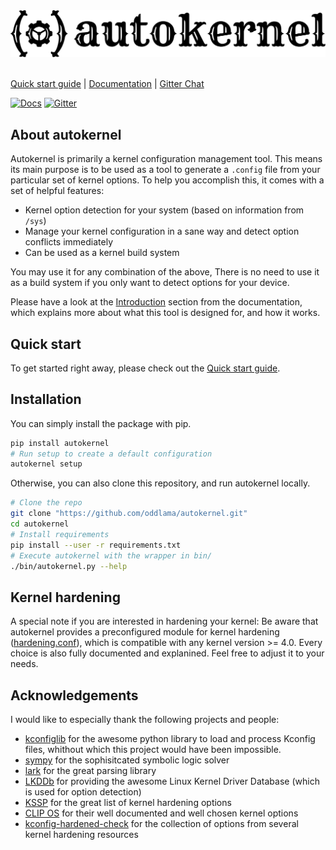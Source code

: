 <br/><br/>
[![autokernel](./docs/imgs/autokernel_banner.svg)](https://autokernel.oddlama.org)
<br/><br/>

[Quick start guide](https://autokernel.oddlama.org/en/latest/quick-start-guide.html) \|
[Documentation](https://autokernel.oddlama.org/en/latest) \|
[Gitter Chat](https://gitter.im/oddlama-autokernel/community)

[![Docs](https://readthedocs.org/projects/autokernel/badge/?version=latest)](https://autokernel.oddlama.org/en/latest/?badge=latest)
[![Gitter](https://badges.gitter.im/oddlama-autokernel/community.svg)](https://gitter.im/oddlama-autokernel/community?utm_source=badge&utm_medium=badge&utm_campaign=pr-badge)

## About autokernel

Autokernel is primarily a kernel configuration management tool. This means
its main purpose is to be used as a tool to generate a `.config` file from
your particular set of kernel options. To help you accomplish this, it
comes with a set of helpful features:

* Kernel option detection for your system (based on information from `/sys`)
* Manage your kernel configuration in a sane way and detect option conflicts immediately
* Can be used as a kernel build system

You may use it for any combination of the above, There is no need to
use it as a build system if you only want to detect options for your device.

Please have a look at the [Introduction](https://autokernel.oddlama.org/en/latest/introduction.html)
section from the documentation, which explains more about what
this tool is designed for, and how it works.

<!--SCREENCASTS HERE TODO -->

## Quick start

To get started right away, please check out the [Quick start guide](https://autokernel.oddlama.org/en/latest/quick-start-guide.html).

## Installation

You can simply install the package with pip.

```bash
pip install autokernel
# Run setup to create a default configuration
autokernel setup
```

Otherwise, you can also clone this repository, and run
autokernel locally.

```bash
# Clone the repo
git clone "https://github.com/oddlama/autokernel.git"
cd autokernel
# Install requirements
pip install --user -r requirements.txt
# Execute autokernel with the wrapper in bin/
./bin/autokernel.py --help
```

## Kernel hardening

A special note if you are interested in hardening your kernel:
Be aware that autokernel provides a preconfigured module for kernel
hardening ([hardening.conf](./example/modules.d/hardening.conf)), which is
compatible with any kernel version >= 4.0. Every choice is also fully documented
and explanined. Feel free to adjust it to your needs.

## Acknowledgements

I would like to especially thank the following projects and people:

- [kconfiglib](https://github.com/ulfalizer/Kconfiglib) for the awesome python library to load and process Kconfig files, whithout which this project would have been impossible.
- [sympy](https://www.sympy.org/) for the sophisitcated symbolic logic solver
- [lark](https://github.com/lark-parser/lark) for the great parsing library
- [LKDDb](https://cateee.net/lkddb/) for providing the awesome Linux Kernel Driver Database (which is used for option detection)
- [KSSP](https://kernsec.org/wiki/index.php/Kernel_Self_Protection_Project/Recommended_Settings) for the great list of kernel hardening options
- [CLIP OS](https://docs.clip-os.org/clipos/kernel.html#configuration) for their well documented and well chosen kernel options
- [kconfig-hardened-check](https://github.com/a13xp0p0v/kconfig-hardened-check) for the collection of options from several kernel hardening resources
